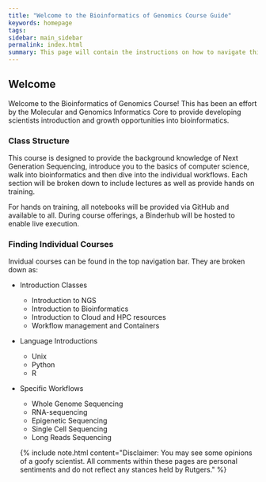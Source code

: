 ```yaml
---
title: "Welcome to the Bioinformatics of Genomics Course Guide"
keywords: homepage
tags: 
sidebar: main_sidebar
permalink: index.html
summary: This page will contain the instructions on how to navigate this site as well as connect to your topic-specific courses. 
---
```


## Welcome
Welcome to the Bioinformatics of Genomics Course! This has been an effort by the Molecular and Genomics Informatics Core to provide developing scientists introduction and growth opportunities into bioinformatics. 

### Class Structure
This course is designed to provide the background knowledge of Next Generation Sequencing, introduce you to the basics of computer science, walk into bioinformatics and then dive into the individual workflows. Each section will be broken down to include lectures as well as provide hands on training. 

For hands on training, all notebooks will be provided via GitHub and available to all. During course offerings, a Binderhub will be hosted to enable live execution. 

### Finding Individual Courses
Invidual courses can be found in the top navigation bar. They are broken down as:
* Introduction Classes
    * Introduction to NGS
    * Introduction to Bioinformatics
    * Introduction to Cloud and HPC resources
    * Workflow management and Containers
* Language Introductions
    * Unix
    * Python
    * R
* Specific Workflows
    * Whole Genome Sequencing
    * RNA-sequencing
    * Epigenetic Sequencing
    * Single Cell Sequencing
    * Long Reads Sequencing

    {% include note.html content="Disclaimer: You may see some opinions of a goofy scientist. All comments within these pages are personal sentiments and do not reflect any stances held by Rutgers." %}